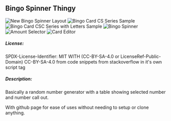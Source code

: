 Bingo Spinner Thingy
----

![New Bingo Spinner Layout](https://github.com/asl97/Bingo-Spinner/raw/screenshots/screenshot4.png)
![Bingo Card CS Series Sample](https://github.com/asl97/Bingo-Spinner/raw/screenshots/sample/CS75-1000.png)
![Bingo Card CSC Series with Letters Sample](https://github.com/asl97/Bingo-Spinner/raw/screenshots/sample/CSC75-1000_with_BINGO_letters.png)
![Bingo Spinner](https://github.com/asl97/Bingo-Spinner/raw/screenshots/screenshot3.png)
![Amount Selector](https://github.com/asl97/Bingo-Spinner/raw/screenshots/screenshot1.png)
![Card Editor](https://github.com/asl97/Bingo-Spinner/raw/screenshots/screenshot2.png)

##### License:
SPDX-License-Identifier: MIT WITH (CC-BY-SA-4.0 or LicenseRef-Public-Domain)
CC-BY-SA-4.0 from code snippets from stackoverflow in it's own script tag 

##### Description:
Basically a random number generator with a table showing selected number and number call out.

With github page for ease of uses without needing to setup or clone anything.
